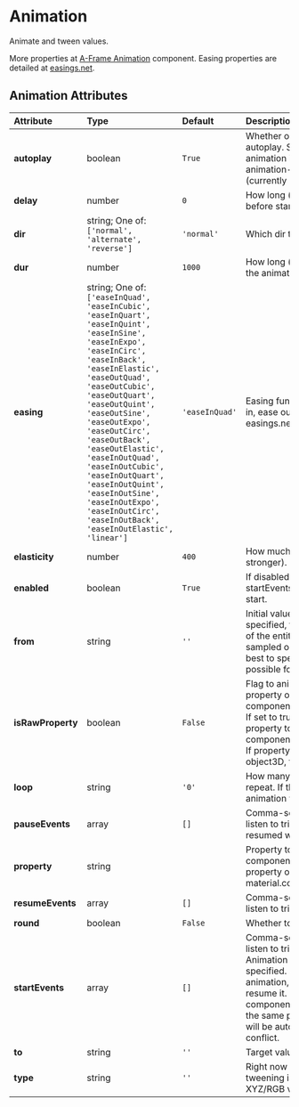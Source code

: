 
Animation
=========


Animate and tween values.

More properties at <a href='https://aframe.io/docs/1.5.0/components/animation.html'>A-Frame Animation</a> component. Easing properties are detailed at <a href='https://easings.net'>easings.net</a>.

Animation Attributes
---------------------

|Attribute|Type|Default|Description|Required|
| :--- | :--- | :--- | :--- | :--- |
|**autoplay**|boolean|```True```|Whether or not the animation should autoplay. Should be specified if the animation is defined for the animation-timeline component (currently not supported).|No|
|**delay**|number|```0```|How long (milliseconds) to wait before starting.|No|
|**dir**|string; One of: ```['normal', 'alternate', 'reverse']```|```'normal'```|Which dir to go from from to to.|No|
|**dur**|number|```1000```|How long (milliseconds) each cycle of the animation is.|No|
|**easing**|string; One of: ```['easeInQuad', 'easeInCubic', 'easeInQuart', 'easeInQuint', 'easeInSine', 'easeInExpo', 'easeInCirc', 'easeInBack', 'easeInElastic', 'easeOutQuad', 'easeOutCubic', 'easeOutQuart', 'easeOutQuint', 'easeOutSine', 'easeOutExpo', 'easeOutCirc', 'easeOutBack', 'easeOutElastic', 'easeInOutQuad', 'easeInOutCubic', 'easeInOutQuart', 'easeInOutQuint', 'easeInOutSine', 'easeInOutExpo', 'easeInOutCirc', 'easeInOutBack', 'easeInOutElastic', 'linear']```|```'easeInQuad'```|Easing function of animation. To ease in, ease out, ease in and out. See easings.net for more.|No|
|**elasticity**|number|```400```|How much to bounce (higher is stronger).|No|
|**enabled**|boolean|```True```|If disabled, animation will stop and startEvents will not trigger animation start.|No|
|**from**|string|```''```|Initial value at start of animation. If not specified, the current property value of the entity will be used (will be sampled on each animation start). It is best to specify a from value when possible for stability.|No|
|**isRawProperty**|boolean|```False```|Flag to animate an arbitrary object property outside of A-Frame components for better performance. If set to true, for example, we can set property to like components.material.material.opacity. If property starts with components or object3D, this will be inferred to true.|No|
|**loop**|string|```'0'```|How many times the animation should repeat. If the value is true, the animation will repeat infinitely.|No|
|**pauseEvents**|array|```[]```|Comma-separated list of events to listen to trigger pause. Can be resumed with resumeEvents.|No|
|**property**|string||Property to animate. Can be a component name, a dot-delimited property of a component (e.g., material.color), or a plain attribute.|No|
|**resumeEvents**|array|```[]```|Comma-separated list of events to listen to trigger resume after pausing.|No|
|**round**|boolean|```False```|Whether to round values.|No|
|**startEvents**|array|```[]```|Comma-separated list of events to listen to trigger a restart and play. Animation will not autoplay if specified. startEvents will restart the animation, use pauseEvents to resume it. If there are other animation components on the entity animating the same property, those animations will be automatically paused to not conflict.|No|
|**to**|string|```''```|Target value at end of animation.|No|
|**type**|string|```''```|Right now only supports color for tweening isRawProperty color XYZ/RGB vector values.|No|
